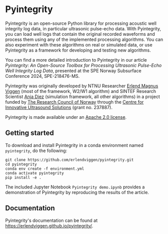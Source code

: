 # Pyintegrity

Pyintegrity is an open-source Python library for processing acoustic well integrity log data, in particular ultrasonic pulse-echo data. With Pyintegrity, you can load well logs that contain the original recorded waveforms and process them using any of the implemented processing algorithms. You can also experiment with these algorithms on real or simulated data, or use Pyintegrity as a framework for developing and testing new algorithms.

You can find a more detailed introduction to Pyintegrity in our article *Pyintegrity: An Open-Source Toolbox for Processing Ultrasonic Pulse-Echo Well Integrity Log Data*, presented at the SPE Norway Subsurface Conference 2024, SPE-218476-MS.

Pyintegrity was originally developed by NTNU Researcher [Erlend Magnus Viggen](https://erlend-viggen.no/) (most of the framework, W2/W1 algorithm) and SINTEF Research Scientist [Anja Diez](https://www.sintef.no/en/all-employees/employee/anja.diez/) (simulation framework, all other algorithms) in a project funded by [The Research Council of Norway](https://www.forskningsradet.no/en/) through the [Centre for Innovative Ultrasound Solutions](https://www.ntnu.edu/cius) (grant no. 237887).

Pyintegrity is made available under an [Apache 2.0 license](https://www.apache.org/licenses/LICENSE-2.0).



## Getting started

To download and install Pyintegrity in a conda environment named `pyintegrity`, do the following:

```
git clone https://github.com/erlendviggen/pyintegrity.git
cd pyintegrity
conda env create -f environment.yml
conda activate pyintegrity
pip install -e .
```

The included Jupyter Notebook `Pyintegrity demo.ipynb` provides a demonstration of Pyintegrity by reproducing the results of the article.


## Documentation

Pyintegrity's documentation can be found at https://erlendviggen.github.io/pyintegrity/.
